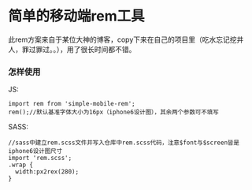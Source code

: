 # 简单的移动端rem工具
此rem方案来自于某位大神的博客，copy下来在自己的项目里（吃水忘记挖井人，罪过罪过。。），用了很长时间都不错。

### 怎样使用
JS:
```
import rem from 'simple-mobile-rem';
rem();//默认基准字体大小为16px（iphone6设计图），其余两个参数可不填写

```
SASS:
```
//sass中建立rem.scss文件并写入仓库中rem.scss代码，注意$font与$screen皆是iphone6设计图尺寸
import 'rem.scss';
.wrap {
  width:px2rex(280);
}
```
